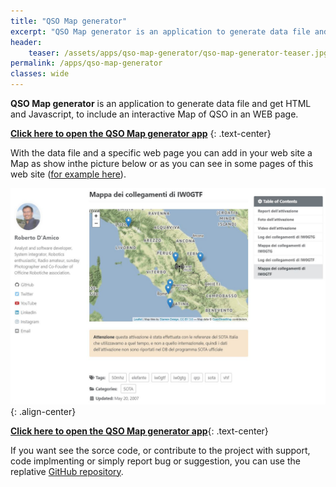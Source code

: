 ```yaml
---
title: "QSO Map generator"
excerpt: "QSO Map generator is an application to generate data file and get HTML and Javascript, to include an interactive Map of QSO in an WEB page"
header: 
    teaser: /assets/apps/qso-map-generator/qso-map-generator-teaser.jpg
permalink: /apps/qso-map-generator
classes: wide
---
```


**QSO Map generator** is an application to generate data file and get HTML and Javascript, to include an interactive Map of QSO in an WEB page.

**[Click here to open the QSO Map generator app](https://bobboteck.github.io/app/qso-map-generator/index.html)**
{: .text-center}

With the data file and a specific web page you can add in your web site a Map as show inthe picture below or as you can see in some pages of this web site ([for example here](https://bobboteck.github.io/sota/sota-monte-elefante/)).

![QSO Map generator](/assets/apps/qso-map-generator/qso-map-generator-example.jpg){: .align-center}

**[Click here to open the QSO Map generator app](https://bobboteck.github.io/app/qso-map-generator/index.html)**{: .text-center}

If you want see the sorce code, or contribute to the project with support, code implmenting or simply report bug or suggestion, you can use the replative [GitHub repository](https://github.com/bobboteck/qso-map-generator).
